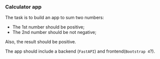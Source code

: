### Calculator app

The task is to build an app to sum two numbers:
- The 1st number should be positive;
- The 2nd number should be not negative;

Also, the result should be positive.

The app should include a backend (`FastAPI`) and frontend(`Bootstrap 4`?).
